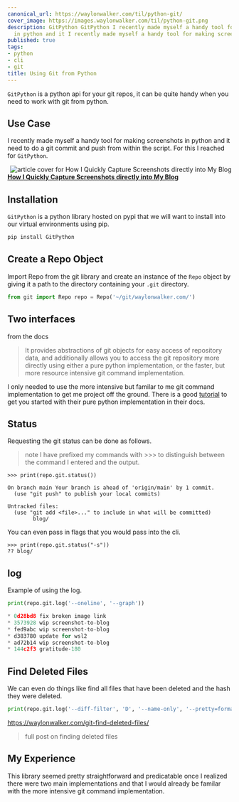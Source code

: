 ```yaml
---
canonical_url: https://waylonwalker.com/til/python-git/
cover_image: https://images.waylonwalker.com/til/python-git.png
description: GitPython GitPython I recently made myself a handy tool for making screenshots
  in python and it I recently made myself a handy tool for making screenshots in py
published: true
tags:
- python
- cli
- git
title: Using Git from Python
---
```


`GitPython` is a python api for your git repos, it can be quite handy when you
need to work with git from python.

## Use Case

I recently made myself a handy tool for making screenshots in python and it need to do a git commit and push from within the script.  For this I reached for `GitPython`.


  <div class="onelinelink-wrapper">
      <a class="onelinelink" href="https://waylonwalker.com/screenshot-to-blog/">
          <img style="float: right;" align='right' src="https://images.waylonwalker.com/screenshot-to-blog-og_250x140.png" alt="article cover for 
 How I Quickly Capture Screenshots directly into My Blog
"/>
          <p><strong>
 How I Quickly Capture Screenshots directly into My Blog
</strong></p>
      </a>
  </div>


## Installation

`GitPython` is a python library hosted on pypi that we will want to install
into our virtual environments using pip.

``` python
pip install GitPython
```

## Create a Repo Object

Import Repo from the git library and create an instance of the `Repo` object by giving it a path to the directory containing your `.git` directory.

``` python
from git import Repo repo = Repo('~/git/waylonwalker.com/')
```

## Two interfaces

from the docs

> It provides abstractions of git objects for easy access of repository data,
> and additionally allows you to access the git repository more directly using
> either a pure python implementation, or the faster, but more resource
> intensive git command implementation.

I only needed to use the more intensive but familar to me git command implementation to get me project off the ground.  There is a good [tutorial](https://gitpython.readthedocs.io/en/stable/tutorial.html#tutorial-label) to get you started with their pure python implementation in their docs.

## Status

Requesting the git status can be done as follows.

> note I have prefixed my commands with >>> to distinguish between the command
> I entered and the output.

```
>>> print(repo.git.status())

On branch main Your branch is ahead of 'origin/main' by 1 commit.
  (use "git push" to publish your local commits)

Untracked files:
  (use "git add <file>..." to include in what will be committed)
        blog/
```

You can even pass in flags that you would pass into the cli.

```
>>> print(repo.git.status("-s"))
?? blog/
```

## log

Example of using the log.

``` python
print(repo.git.log('--oneline', '--graph'))

* 0d28bd8 fix broken image link
* 3573928 wip screenshot-to-blog
* fed9abc wip screenshot-to-blog
* d383780 update for wsl2
* ad72b14 wip screenshot-to-blog
* 144c2f3 gratitude-180
```

## Find Deleted Files

We can even do things like find all files that have been deleted and the hash they were deleted.

``` python
print(repo.git.log('--diff-filter', 'D', '--name-only', '--pretty=format:"%h"'))
```

https://waylonwalker.com/git-find-deleted-files/

> full post on finding deleted files

## My Experience

This library seemed pretty straightforward and predicatable once I realized there were two main implementations and that I would already be familar with the more intensive git command implementation.
